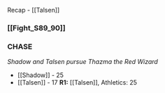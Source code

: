 Recap - [[Talsen]]

### [[Fight_S89_90]]
### CHASE
_Shadow and Talsen pursue Thazma the Red Wizard_
- [[Shadow]] - 25
- [[Talsen]] - 17
**R1:**
[[Talsen]], Athletics: 25
